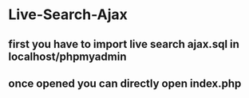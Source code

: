 # Live-Search-Ajax

## first you have to import live search ajax.sql in localhost/phpmyadmin
## once opened you can directly open index.php
